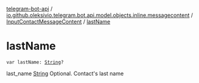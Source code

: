 [telegram-bot-api](../../index.md) / [io.github.oleksivio.telegram.bot.api.model.objects.inline.messagecontent](../index.md) / [InputContactMessageContent](index.md) / [lastName](./last-name.md)

# lastName

`var lastName: `[`String`](https://kotlinlang.org/api/latest/jvm/stdlib/kotlin/-string/index.html)`?`

last_name [String](https://kotlinlang.org/api/latest/jvm/stdlib/kotlin/-string/index.html) Optional. Contact's last name


